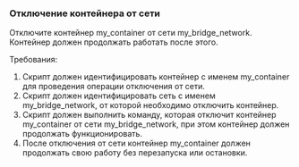 
### Отключение контейнера от сети

Отключите контейнер my_container от сети my_bridge_network. Контейнер должен продолжать работать после этого.

Требования:
1. Скрипт должен идентифицировать контейнер с именем my_container для проведения операции отключения от сети. 
2. Скрипт должен идентифицировать сеть с именем my_bridge_network, от которой необходимо отключить контейнер. 
3. Скрипт должен выполнить команду, которая отключит контейнер my_container от сети my_bridge_network, при этом контейнер должен продолжать функционировать. 
4. После отключения от сети контейнер my_container должен продолжать свою работу без перезапуска или остановки.
